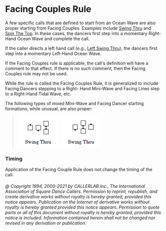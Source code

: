 
# Facing Couples Rule

A few specific calls that are defined to start from an Ocean Wave
are also proper starting from Facing Couples.
Examples include [Swing Thru](swing_thru.md) and
[Spin The Top](../ms/spin_the_top.md).
In these cases, the dancers first step into a momentary Right-Hand Ocean Wave
and complete the call.

If the caller directs a left hand call
(e.g., [Left Swing Thru](swing_thru.md)),
the dancers first step into a momentary Left-Hand Ocean Wave.

If the Facing Couples rule is applicable, the call's definition
will have a comment to that effect.
If there is no such comment, then the Facing Couples rule may not be used.

While the rule is called the Facing Couples Rule,
it is generalized to include Facing Dancers stepping to a Right-
Hand Mini-Wave and Facing Lines step to a Right-Hand Tidal Wave, etc.

The following types of mixed Mini-Wave and Facing Dancer starting formations,
while unusual, are also proper:

> 
> ![alt](facing_couples_rule_1.png)
> ![alt](facing_couples_rule_2.png)
> 

### Timing

Application of the Facing Couple Rule does not change the timing of the call.

###### @ Copyright 1994, 2000-2021 by CALLERLAB Inc., The International Association of Square Dance Callers. Permission to reprint, republish, and create derivative works without royalty is hereby granted, provided this notice appears. Publication on the Internet of derivative works without royalty is hereby granted provided this notice appears. Permission to quote parts or all of this document without royalty is hereby granted, provided this notice is included. Information contained herein shall not be changed nor revised in any derivation or publication.
